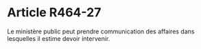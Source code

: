 # Article R464-27

Le ministère public peut prendre communication des affaires dans lesquelles il estime devoir intervenir.